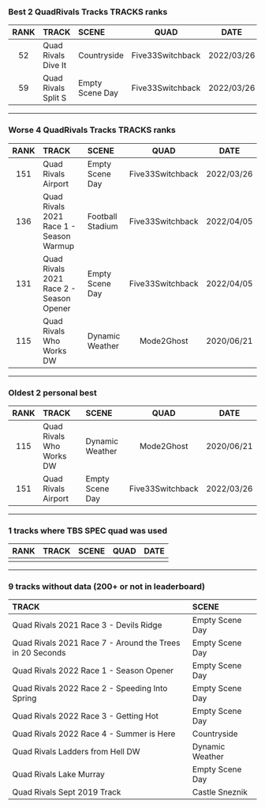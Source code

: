 ### Best 2 QuadRivals Tracks TRACKS ranks
|RANK|TRACK|SCENE|QUAD|DATE|
|:---:|:---|:---|:---:|:---:|
|52|Quad Rivals Dive It|Countryside|Five33Switchback|2022/03/26|
|59|Quad Rivals Split S|Empty Scene Day|Five33Switchback|2022/03/26|
---
### Worse 4 QuadRivals Tracks TRACKS ranks
|RANK|TRACK|SCENE|QUAD|DATE|
|:---:|:---|:---|:---:|:---:|
|151|Quad Rivals Airport|Empty Scene Day|Five33Switchback|2022/03/26|
|136|Quad Rivals 2021 Race 1 - Season Warmup|Football Stadium|Five33Switchback|2022/04/05|
|131|Quad Rivals 2021 Race 2 - Season Opener|Empty Scene Day|Five33Switchback|2022/04/05|
|115|Quad Rivals Who Works DW|Dynamic Weather|Mode2Ghost|2020/06/21|
---
### Oldest 2 personal best
|RANK|TRACK|SCENE|QUAD|DATE|
|:---:|:---|:---|:---:|:---:|
|115|Quad Rivals Who Works DW|Dynamic Weather|Mode2Ghost|2020/06/21|
|151|Quad Rivals Airport|Empty Scene Day|Five33Switchback|2022/03/26|
---
### 1 tracks where TBS SPEC quad was used
|RANK|TRACK|SCENE|QUAD|DATE|
|:---:|:---|:---|:---:|:---:|
||||||
---
### 9 tracks without data (200+ or not in leaderboard)
|TRACK|SCENE|
|:---|:---|
|Quad Rivals 2021 Race 3 - Devils Ridge|Empty Scene Day|
|Quad Rivals 2021 Race 7 - Around the Trees in 20 Seconds|Empty Scene Day|
|Quad Rivals 2022 Race 1 - Season Opener|Empty Scene Day|
|Quad Rivals 2022 Race 2 - Speeding Into Spring|Empty Scene Day|
|Quad Rivals 2022 Race 3 - Getting Hot|Empty Scene Day|
|Quad Rivals 2022 Race 4 - Summer is Here|Countryside|
|Quad Rivals Ladders from Hell DW|Dynamic Weather|
|Quad Rivals Lake Murray|Empty Scene Day|
|Quad Rivals Sept 2019 Track|Castle Sneznik|
